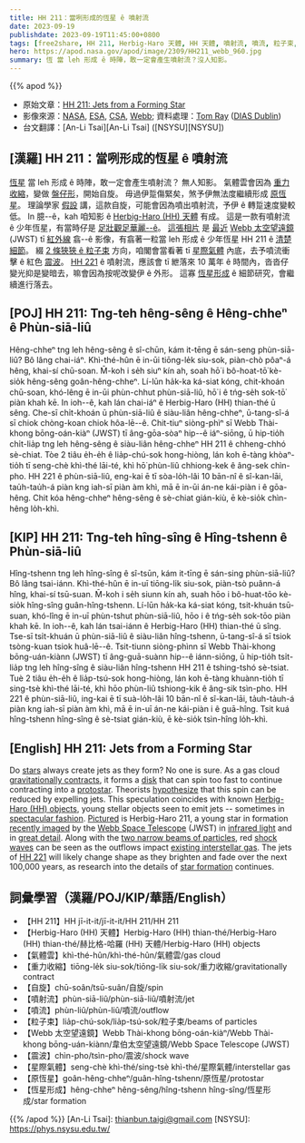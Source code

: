 ```yaml
---
title: HH 211：當咧形成的恆星 ê 噴射流
date: 2023-09-19
publishdate: 2023-09-19T11:45:00+0800
tags: [free2share, HH 211, Herbig-Haro 天體, HH 天體, 噴射流, 噴流, 粒子束, Webb 太空望遠鏡, JWST, 震波, 星際氣體, 重力收縮, 氣體雲, 原恆星, 恆星形成, 自旋]
hero: https://apod.nasa.gov/apod/image/2309/HH211_webb_960.jpg
summary: 恆 當 leh 形成 ê 時陣，敢一定會產生噴射流？沒人知影。
---
```


{{% apod %}}

- 原始文章：[HH 211: Jets from a Forming Star](https://apod.nasa.gov/apod/ap230919.html)
- 影像來源：[NASA](https://www.nasa.gov/), [ESA](https://www.esa.int), [CSA](https://www.asc-csa.gc.ca/eng/), [Webb](https://webb.nasa.gov/); 資料處理：[Tom Ray](https://www.dias.ie/2019/12/06/professor-tom-ray/) ([DIAS Dublin](https://www.dias.ie/))
- 台文翻譯：[An-Li Tsai][An-Li Tsai] ([NSYSU][NSYSU])

## [漢羅] HH 211：當咧形成的恆星 ê 噴射流
[恆星][stars] 當 leh 形成 ê 時陣，敢一定會產生噴射流？
無人知影。
氣體雲會因為 [重力收縮][gravitationally contracts]，變做 [盤仔形][disk]，開始自旋。
毋過伊踅傷緊矣，煞予伊無法度繼續形成 [原恆星][protostar]。
理論學家 [假設][hypothesize] 講，這款自旋，可能會因為噴出噴射流，予伊 ê 轉踅速度變較低。
In 臆--ê，kah 咱知影 ê [Herbig-Haro (HH) 天體][Herbig-Haro (HH) objects] 有成。
這是一款有噴射流 ê 少年恆星，有當時仔是 [足壯觀足華麗--ê][spectacular fashion]。
[這張相片][Pictured] 是 [最近][recently imaged] [Webb 太空望遠鏡][Webb Space Telescope] (JWST) tī [紅外線][infrared light] 翕--ê 影像，有翕著一粒當 leh 形成 ê 少年恆星 HH 211 ê [清楚細節][great detail]。
綴 [2 條狹狹 ê 粒子束][two narrow beams of particles] 方向，咱閣會當看著 tī [星際氣體][existing interstellar gas] 內底，去予噴流衝擊 ê 紅色 [震波][shock waves]。
[HH 221][HH 221] ê 噴射流，應該會 tī 紲落來 10 萬年 ê 時間內，沓沓仔變光抑是變暗去，嘛會因為按呢改變伊 ê 外形。
這寡 [恆星形成][star formation] ê 細節研究，會繼續進行落去。

## [POJ] HH 211: Tng-teh hêng-sêng ê Hêng-chheⁿ ê Phùn-siā-liû
Hêng-chheⁿ tng leh hêng-sêng ê sî-chūn, kám it-tēng ē sán-seng phùn-siā-liû?
Bô lâng chai-iáⁿ.
Khì-thé-hûn ē in-ūi tiōng-le̍k siu-sok, piàn-chò pôaⁿ-á hêng, khai-sí chū-soan.
M̄-koh i se̍h siuⁿ kín ah, soah hō͘ i bô-hoat-tō͘ kè-sio̍k hêng-sêng goân-hêng-chheⁿ.
Lí-lūn ha̍k-ka ká-siat kóng, chit-khoán chū-soan, khó-lêng ē in-ūi phùn-chhut phùn-siā-liû, hō͘ i ê tńg-se̍h sok-tō͘ piàn khah kē.
In ioh--ê, kah lán chai-iáⁿ ê Herbig-Haro (HH) thian-thé ū sêng.
Che-sī chi̍t-khoán ū phùn-siā-liû ê siàu-liân hêng-chheⁿ, ū-tang-sî-á sī chiok chòng-koan chiok hôa-lē--ê.
Chit-tiuⁿ siòng-phìⁿ sī Webb Thài-khong bōng-oán-kiàⁿ (JWST) tī âng-gōa-sòaⁿ hip--ê iáⁿ-siōng, ū hip-tio̍h chi̍t-lia̍p tng leh hêng-sêng ê siàu-liân hêng-chheⁿ HH 211 ê chheng-chhó sè-chiat.
Tòe 2 tiâu e̍h-e̍h ê lia̍p-chú-sok hong-hiòng, lán koh ē-tàng khòaⁿ-tio̍h tī seng-chè khì-thé lāi-té, khì hō͘ phùn-liû chhiong-kek ê âng-sek chìn-pho.
HH 221 ê phùn-siā-liû, eng-kai ē tī sòa-lo̍h-lâi 10 bān-nî ê sî-kan-lāi, tau̍h-tau̍h-á piàn kng iah-sī piàn àm khì, mā ē in-ūi án-ne kái-piàn i ê gōa-hêng.
Chit kóa hêng-chheⁿ hêng-sêng ê sè-chiat gián-kiù, ē kè-sio̍k chìn-hêng lo̍h-khì.

## [KIP] HH 211: Tng-teh hîng-sîng ê Hîng-tshenn ê Phùn-siā-liû
Hîng-tshenn tng leh hîng-sîng ê sî-tsūn, kám it-tīng ē sán-sing phùn-siā-liû?
Bô lâng tsai-iánn.
Khì-thé-hûn ē in-uī tiōng-li̍k siu-sok, piàn-tsò puânn-á hîng, khai-sí tsū-suan.
M̄-koh i se̍h siunn kín ah, suah hōo i bô-huat-tōo kè-sio̍k hîng-sîng guân-hîng-tshenn.
Lí-lūn ha̍k-ka ká-siat kóng, tsit-khuán tsū-suan, khó-lîng ē in-uī phùn-tshut phùn-siā-liû, hōo i ê tńg-se̍h sok-tōo piàn khah kē.
In ioh--ê, kah lán tsai-iánn ê Herbig-Haro (HH) thian-thé ū sîng.
Tse-sī tsi̍t-khuán ū phùn-siā-liû ê siàu-liân hîng-tshenn, ū-tang-sî-á sī tsiok tsòng-kuan tsiok huâ-lē--ê.
Tsit-tiunn siòng-phìnn sī Webb Thài-khong bōng-uán-kiànn (JWST) tī âng-guā-suànn hip--ê iánn-siōng, ū hip-tio̍h tsi̍t-lia̍p tng leh hîng-sîng ê siàu-liân hîng-tshenn HH 211 ê tshing-tshó sè-tsiat.
Tuè 2 tiâu e̍h-e̍h ê lia̍p-tsú-sok hong-hiòng, lán koh ē-tàng khuànn-tio̍h tī sing-tsè khì-thé lāi-té, khì hōo phùn-liû tshiong-kik ê âng-sik tsìn-pho.
HH 221 ê phùn-siā-liû, ing-kai ē tī suà-lo̍h-lâi 10 bān-nî ê sî-kan-lāi, ta̍uh-ta̍uh-á piàn kng iah-sī piàn àm khì, mā ē in-uī án-ne kái-piàn i ê guā-hîng.
Tsit kuá hîng-tshenn hîng-sîng ê sè-tsiat gián-kiù, ē kè-sio̍k tsìn-hîng lo̍h-khì.

## [English] HH 211: Jets from a Forming Star
Do [stars][stars] always create jets as they form?
No one is sure.
As a gas cloud [gravitationally contracts][gravitationally contracts], it forms a [disk][disk] that can spin too fast to continue contracting into a [protostar][protostar].
Theorists [hypothesize][hypothesize] that this spin can be reduced by expelling jets.
This speculation coincides with known [Herbig-Haro (HH) objects][Herbig-Haro (HH) objects], young stellar objects seen to emit jets -- sometimes in [spectacular fashion][spectacular fashion].
[Pictured][Pictured] is Herbig-Haro 211, a young star in formation [recently imaged][recently imaged] by the [Webb Space Telescope][Webb Space Telescope] (JWST) in [infrared light][infrared light] and in [great detail][great detail].
Along with the [two narrow beams of particles][two narrow beams of particles], red [shock waves][shock waves] can be seen as the outflows impact [existing interstellar gas][existing interstellar gas].
The jets of [HH 221][HH 221] will likely change shape as they brighten and fade over the next 100,000 years, as research into the details of [star formation][star formation] continues.

## 詞彙學習（漢羅/POJ/KIP/華語/English）
- 【HH 211】HH jī-it-it/jī-it-it/HH 211/HH 211
- 【Herbig-Haro (HH) 天體】Herbig-Haro (HH) thian-thé/Herbig-Haro (HH) thian-thé/赫比格-哈羅 (HH) 天體/Herbig-Haro (HH) objects
- 【氣體雲】khì-thé-hûn/khì-thé-hûn/氣體雲/gas cloud
- 【重力收縮】tiōng-le̍k siu-sok/tiōng-li̍k siu-sok/重力收縮/gravitationally contract
- 【自旋】chū-soân/tsū-suân/自旋/spin
- 【噴射流】phùn-siā-liû/phùn-siā-liû/噴射流/jet
- 【噴流】phùn-liû/phùn-liû/噴流/outflow
- 【粒子束】lia̍p-chú-sok/lia̍p-tsú-sok/粒子束/beams of particles
- 【Webb 太空望遠鏡】Webb Thài-khong bōng-oán-kiàⁿ/Webb Thài-khong bōng-uán-kiànn/韋伯太空望遠鏡/Webb Space Telescope (JWST)
- 【震波】chìn-pho/tsìn-pho/震波/shock wave
- 【星際氣體】seng-chè khì-thé/sing-tsè khì-thé/星際氣體/interstellar gas
- 【原恆星】goân-hêng-chheⁿ/guân-hîng-tshenn/原恆星/protostar
- 【恆星形成】hêng-chheⁿ hêng-sêng/hîng-tshenn hîng-sîng/恆星形成/star formation

{{% /apod %}}
[An-Li Tsai]: thianbun.taigi@gmail.com
[NSYSU]: https://phys.nsysu.edu.tw/

[copyright]: https://apod.nasa.gov/apod/fap/lib/about_apod.html#srapply
[License]: https://creativecommons.org/licenses/by/2.0/

[stars]:https://science.nasa.gov/astrophysics/focus-areas/how-do-stars-form-and-evolve
[gravitationally contracts]:https://en.wikipedia.org/wiki/Star_formation#Cloud_collapse
[disk]:https://apod.nasa.gov/apod/ap991219.html
[protostar]:https://en.wikipedia.org/wiki/Protostar
[hypothesize]:https://ui.adsabs.harvard.edu/abs/2016ApJ...816...32J/abstract
[Herbig-Haro (HH) objects]:https://en.wikipedia.org/wiki/Herbig%E2%80%93Haro_object
[spectacular fashion]:https://apod.nasa.gov/apod/ap180311.html
[Pictured]:https://webbtelescope.org/contents/media/images/2023/141/01H9NWH9JEBFPKVD3M1RRTGGQJ
[recently imaged]:https://webbtelescope.org/contents/news-releases/2023/news-2023-141
[Webb Space Telescope]:https://webbtelescope.org/
[infrared light]:https://science.nasa.gov/ems/07_infraredwaves
[great detail]:https://i0.hippopx.com/photos/807/839/788/cat-pet-cat-cat-maine-coon-cat-preview.jpg
[two narrow beams of particles]:https://apod.nasa.gov/apod/ap200525.html
[shock waves]:https://apod.nasa.gov/apod/ap200202.html
[existing interstellar gas]:https://apod.nasa.gov/apod/ap100829.html
[HH 221]:https://iaaa.org/herbig-haro-hh-211/
[star formation]:https://hubblesite.org/science/stars-and-nebulas
